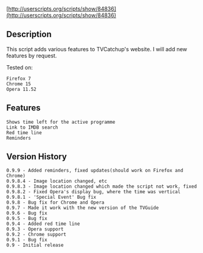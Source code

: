 [http://userscripts.org/scripts/show/84836](http://userscripts.org/scripts/show/84836)

Description
-----------

This script adds various features to TVCatchup's website. I will add new features by request.

Tested on:

    Firefox 7
    Chrome 15
    Opera 11.52

Features
--------

    Shows time left for the active programme
    Link to IMDB search
    Red time line
    Reminders

Version History
---------------

    0.9.9 - Added reminders, fixed updates(should work on Firefox and Chrome)
    0.9.8.4 - Image location changed, etc
    0.9.8.3 - Image location changed which made the script not work, fixed
    0.9.8.2 - Fixed Opera's display bug, where the time was vertical
    0.9.8.1 - 'Special Event' Bug fix
    0.9.8 - Bug fix for Chrome and Opera
    0.9.7 - Made it work with the new version of the TVGuide
    0.9.6 - Bug fix
    0.9.5 - Bug fix
    0.9.4 - Added red time line
    0.9.3 - Opera support
    0.9.2 - Chrome support
    0.9.1 - Bug fix
    0.9 - Initial release